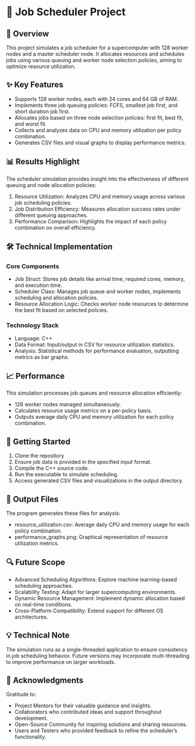 # 📅 Job Scheduler Project

## 🎯 Overview

This project simulates a job scheduler for a supercomputer with 128 worker nodes and a master scheduler node. It allocates resources and schedules jobs using various queuing and worker node selection policies, aiming to optimize resource utilization.

## ✨ Key Features

- Supports 128 worker nodes, each with 24 cores and 64 GB of RAM.
- Implements three job queuing policies: FCFS, smallest job first, and short duration job first.
- Allocates jobs based on three node selection policies: first fit, best fit, and worst fit.
- Collects and analyzes data on CPU and memory utilization per policy combination.
- Generates CSV files and visual graphs to display performance metrics.

## 📊 Results Highlight

The scheduler simulation provides insight into the effectiveness of different queuing and node allocation policies:

1. Resource Utilization: Analyzes CPU and memory usage across various job scheduling policies.
2. Job Distribution Efficiency: Measures allocation success rates under different queuing approaches.
3. Performance Comparison: Highlights the impact of each policy combination on overall efficiency.

## 🛠️ Technical Implementation

 ### Core Components
 - Job Struct: Stores job details like arrival time, required cores, memory, and execution time.
 - Scheduler Class: Manages job queue and worker nodes, implements scheduling and allocation policies.
 - Resource Allocation Logic: Checks worker node resources to determine the best fit based on selected policies.
 ### Technology Stack
 - Language: C++
 - Data Format: Input/output in CSV for resource utilization statistics.
 - Analysis: Statistical methods for performance evaluation, outputting metrics as bar graphs.

## 📈 Performance

This simulation processes job queues and resource allocation efficiently:

- 128 worker nodes managed simultaneously.
- Calculates resource usage metrics on a per-policy basis.
- Outputs average daily CPU and memory utilization for each policy combination.
## 🚀 Getting Started

1. Clone the repository
2. Ensure job data is provided in the specified input format.
3. Compile the C++ source code.
4. Run the executable to simulate scheduling.
5. Access generated CSV files and visualizations in the output directory.

## 📝 Output Files

The program generates these files for analysis:

- resource_utilization.csv: Average daily CPU and memory usage for each policy combination.
- performance_graphs.png: Graphical representation of resource utilization metrics.

## 🔍 Future Scope

- Advanced Scheduling Algorithms: Explore machine learning-based scheduling approaches.
- Scalability Testing: Adapt for larger supercomputing environments.
- Dynamic Resource Management: Implement dynamic allocation based on real-time conditions.
- Cross-Platform Compatibility: Extend support for different OS architectures.

## 💡 Technical Note

The simulation runs as a single-threaded application to ensure consistency in job scheduling behavior. Future versions may incorporate multi-threading to improve performance on larger workloads.

## 🤝 Acknowledgments

Gratitude to:

- Project Mentors for their valuable guidance and insights.
- Collaborators who contributed ideas and support throughout development.
- Open-Source Community for inspiring solutions and sharing resources.
- Users and Testers who provided feedback to refine the scheduler’s functionality.
